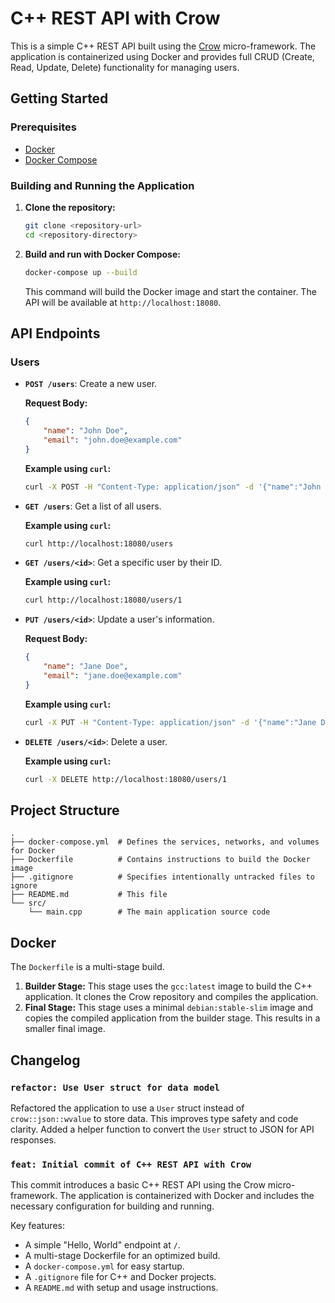 # C++ REST API with Crow

This is a simple C++ REST API built using the [Crow](https://github.com/CrowCpp/Crow) micro-framework. The application is containerized using Docker and provides full CRUD (Create, Read, Update, Delete) functionality for managing users.

## Getting Started

### Prerequisites

*   [Docker](https://docs.docker.com/get-docker/)
*   [Docker Compose](https://docs.docker.com/compose/install/)

### Building and Running the Application

1.  **Clone the repository:**

    ```bash
    git clone <repository-url>
    cd <repository-directory>
    ```

2.  **Build and run with Docker Compose:**

    ```bash
    docker-compose up --build
    ```

    This command will build the Docker image and start the container. The API will be available at `http://localhost:18080`.

## API Endpoints

### Users

*   **`POST /users`**: Create a new user.

    **Request Body:**

    ```json
    {
        "name": "John Doe",
        "email": "john.doe@example.com"
    }
    ```

    **Example using `curl`:**

    ```bash
    curl -X POST -H "Content-Type: application/json" -d '{"name":"John Doe","email":"john.doe@example.com"}' http://localhost:18080/users
    ```

*   **`GET /users`**: Get a list of all users.

    **Example using `curl`:**

    ```bash
    curl http://localhost:18080/users
    ```

*   **`GET /users/<id>`**: Get a specific user by their ID.

    **Example using `curl`:**

    ```bash
    curl http://localhost:18080/users/1
    ```

*   **`PUT /users/<id>`**: Update a user's information.

    **Request Body:**

    ```json
    {
        "name": "Jane Doe",
        "email": "jane.doe@example.com"
    }
    ```

    **Example using `curl`:**

    ```bash
    curl -X PUT -H "Content-Type: application/json" -d '{"name":"Jane Doe","email":"jane.doe@example.com"}' http://localhost:18080/users/1
    ```

*   **`DELETE /users/<id>`**: Delete a user.

    **Example using `curl`:**

    ```bash
    curl -X DELETE http://localhost:18080/users/1
    ```

## Project Structure

```
.
├── docker-compose.yml  # Defines the services, networks, and volumes for Docker
├── Dockerfile          # Contains instructions to build the Docker image
├── .gitignore          # Specifies intentionally untracked files to ignore
├── README.md           # This file
└── src/
    └── main.cpp        # The main application source code
```

## Docker

The `Dockerfile` is a multi-stage build.

1.  **Builder Stage:** This stage uses the `gcc:latest` image to build the C++ application. It clones the Crow repository and compiles the application.
2.  **Final Stage:** This stage uses a minimal `debian:stable-slim` image and copies the compiled application from the builder stage. This results in a smaller final image.

## Changelog

### `refactor: Use User struct for data model`

Refactored the application to use a `User` struct instead of `crow::json::wvalue` to store data. This improves type safety and code clarity. Added a helper function to convert the `User` struct to JSON for API responses.

### `feat: Initial commit of C++ REST API with Crow`

This commit introduces a basic C++ REST API using the Crow micro-framework. The application is containerized with Docker and includes the necessary configuration for building and running.

Key features:
- A simple "Hello, World" endpoint at `/`.
- A multi-stage Dockerfile for an optimized build.
- A `docker-compose.yml` for easy startup.
- A `.gitignore` file for C++ and Docker projects.
- A `README.md` with setup and usage instructions.
